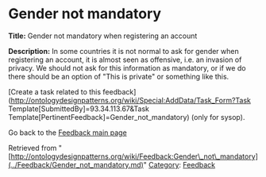 #  Gender not mandatory


__Title:__ Gender not mandatory when registering an account


__Description:__ In some countries it is not normal to ask for gender when registering an account, it is almost seen as offensive, i.e. an invasion of privacy. We should not ask for this information as mandatory, or if we do there should be an option of "This is private" or something like this. 


  




[Create a task related to this feedback](http://ontologydesignpatterns.org/wiki/Special:AddData/Task_Form?Task Template[SubmittedBy]=93.34.113.67&Task Template[PertinentFeedback]=Gender_not_mandatory) (only for sysop).


  



Go back to the  [Feedback main page](../Feedback/Main.md "Feedback:Main")


  






Retrieved from "[http://ontologydesignpatterns.org/wiki/Feedback:Gender\_not\_mandatory](../Feedback/Gender_not_mandatory.md)"
 [Category](http://ontologydesignpatterns.org/wiki/Special:Categories "Special:Categories"): [Feedback](../Category/Feedback.md "Category:Feedback")